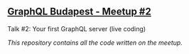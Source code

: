 ## [GraphQL Budapest - Meetup #2](https://www.meetup.com/Budapest-GraphQL/events/259730123/)

Talk #2: Your first GraphQL server (live coding)

*This repository contains all the code written on the meetup.*
